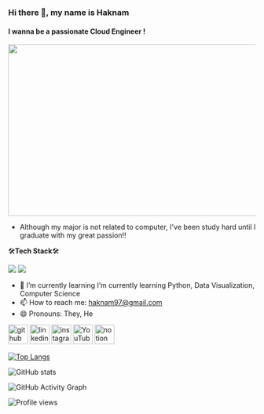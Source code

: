 ### Hi there 👋, my name is Haknam
#### I wanna be a passionate Cloud Engineer !
<img src="https://i.esdrop.com/d/f/h8RcLC7LSH/duAKkwKm7r.png" width="550" height="350"/>

* Although my major is not related to computer, I've been study hard until I graduate with my great passion!!

🛠**Tech Stack**🛠  

<img src="https://img.shields.io/badge/Python-3776AB?style=for-the-badge&logo=Python&logoColor=white"> <img src="https://img.shields.io/badge/Git-F05032?style=for-the-badge&logo=Git&logoColor=white">


  
- 🌱 I’m currently learning I’m currently learning Python, Data Visualization, Computer Science 
- 📫 How to reach me: haknam97@gmail.com 
- 😄 Pronouns: They, He 


[<img src='https://img.shields.io/badge/GitHub-181717?style=for-the-badge&logo=GitHub&logoColor=white' alt='github' height='40'>](https://github.com/Hakunam97)  [<img src='https://img.shields.io/badge/LinkedIn-0A66C2?style=for-the-badge&logo=LinkedIn&logoColor=white' alt='linkedin' height='40'>](https://www.linkedin.com/in/haknam-kim/)  [<img src='https://img.shields.io/badge/Instagram-E4405F?style=for-the-badge&logo=instagram&logoColor=white' alt='instagram' height='40'>](https://www.instagram.com/hakunam97/)  [<img src='https://img.shields.io/badge/YouTube-FF0000?style=for-the-badge&logo=YouTube&logoColor=white' alt='YouTube' height='40'>](https://www.youtube.com/channel/UCWdB8qVfoSHKCb48FCJ-wDQ)  [<img src='https://img.shields.io/badge/Notion-000000?style=for-the-badge&logo=Notion&logoColor=white' alt='notion' height='40'>](https://www.notion.so/HakuNam-2b7a62435e3f40399ebf1ccc3d826eea)  

[![Top Langs](https://github-readme-stats.vercel.app/api/top-langs/?username=Hakunam97)](https://github.com/anuraghazra/github-readme-stats)

![GitHub stats](https://github-readme-stats.vercel.app/api?username=Hakunam97&show_icons=true)  

![GitHub Activity Graph](https://activity-graph.herokuapp.com/graph?username=Hakunam97)  

![Profile views](https://gpvc.arturio.dev/Hakunam97)  
